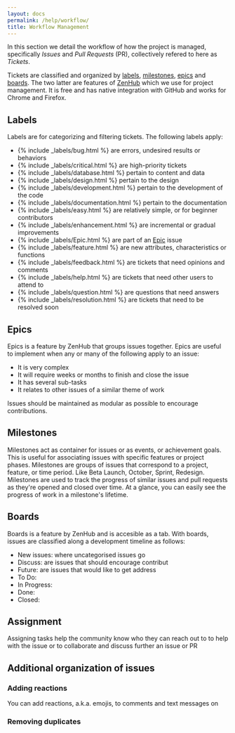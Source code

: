 ```yaml
---
layout: docs
permalink: /help/workflow/
title: Workflow Management
---
```


In this section we detail the workflow of how the project is managed, specifically _Issues_ and _Pull Requests_ (PR), collectively refered to here as _Tickets_.

Tickets are classified and organized by [labels](#labels), [milestones](#milestones), [epics](#epics) and [boards](#boards). The two latter are features of [ZenHub] which we use for project management. It is free and has native integration with GitHub and works for Chrome and Firefox.

## Labels
Labels are for categorizing and filtering tickets. The following labels apply:

- {% include _labels/bug.html %} are errors, undesired results or behaviors
- {% include _labels/critical.html %} are high-priority tickets
- {% include _labels/database.html %} pertain to content and data
- {% include _labels/design.html %} pertain to the design
- {% include _labels/development.html %} pertain to the development of the code
- {% include _labels/documentation.html %} pertain to the documentation
- {% include _labels/easy.html %} are relatively simple, or for beginner contributors
- {% include _labels/enhancement.html %} are incremental or gradual improvements
- {% include _labels/Epic.html %} are part of an [Epic](#epics) issue
- {% include _labels/feature.html %} are new attributes, characteristics or functions
- {% include _labels/feedback.html %} are tickets that need opinions and comments
- {% include _labels/help.html %} are tickets that need other users to attend to
- {% include _labels/question.html %} are questions that need answers
- {% include _labels/resolution.html %} are tickets that need to be resolved soon


## Epics
Epics is a feature by ZenHub that groups issues together. Epics are useful to implement when any or many of the following apply to an issue:

- It is very complex
- It will require weeks or months to finish and close the issue
- It has several sub-tasks
- It relates to other issues of a similar theme of work

Issues should be maintained as modular as possible to encourage contributions.

## Milestones
Milestones act as container for issues or as events, or achievement goals. This is useful for associating issues with specific features or project phases. Milestones are groups of issues that correspond to a project, feature, or time period. Like Beta Launch, October, Sprint, Redesign.
Milestones are used to track the progress of similar issues and pull requests as they're opened and closed over time. At a glance, you can easily see the progress of work in a milestone's lifetime.


## Boards
Boards is a feature by ZenHub and is accesible as a tab. With boards, issues are classified along a development timeline as follows:

- New issues: where uncategorised issues go
- Discuss: are issues that should encourage contribut
- Future: are issues that would like to get address
- To Do:
- In Progress:
- Done:
- Closed:


## Assignment
Assigning tasks help the community know who they can reach out to to help with the issue or to collaborate and discuss further an issue or PR

## Additional organization of issues

### Adding reactions
You can add reactions, a.k.a. emojis, to comments and text messages on 

### Removing duplicates

[ZenHub]: https://www.zenhub.com/
